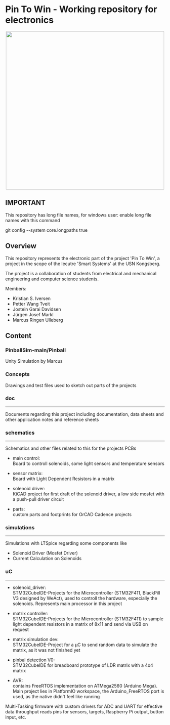 # Pin To Win - Working repository for electronics


<p align="center">
  <img src="images/IMG_3024.JPG" width="500px">
</p>



## IMPORTANT

This repository has long file names, for windows user: enable long file names with this command

git config --system core.longpaths true



## Overview

This repository represents the electronic part of the project 'Pin To Win', a project in the scope of the lecutre 'Smart Systems' at the USN Kongsberg. 

The project is a collaboration of students from electrical and mechanical engineering and computer science students. 

Members: 
* Kristian S. Iversen
* Petter Wang Tveit
* Jostein Garai Davidsen
* Jürgen Josef Markl
* Marcus Ringen Ulleberg


## Content

### PinballSim-main/Pinball 
Unity Simulation by Marcus

### Concepts

Drawings and test files used to sketch out parts of the projects

### doc
---
Documents regarding this project including documentation, data sheets and other application notes and reference sheets

### schematics
---

Schematics and other files related to this for the projects PCBs

* main control:  
Board to controll solenoids, some light sensors and temperature sensors

* sensor matrix:  
Board with Light Dependent Resistors in a matrix

* solenoid driver:  
KiCAD project for first draft of the solenoid driver, a low side mosfet with a push-pull driver circuit

* parts:  
custom parts and footprints for OrCAD Cadence projects

### simulations
---
Simulations with LTSpice regarding some components like 
* Solenoid Driver (Mosfet Driver)
* Current Calculation on Solenoids


### uC
---
* solenoid_driver:  
STM32CubeIDE-Projects for the Microcontroller (STM32F411,  BlackPill V3 designed by WeAct), used to controll the hardware, especially the solenoids. Represents main processor in this project

* matrix controller:  
STM32CubeIDE-Projects for the Microcontroller (STM32F411) to sample light dependent resistors in a matrix of 8x11 and send via USB on request

* matrix simulation dev:  
STM32CubeIDE-Project for a µC to send random data to simulate the matrix, as it was not finished yet

* pinbal detection V0:  
STM32CubeIDE for breadboard prototype of LDR matrix with a 4x4 matrix

* AVR:  
contains FreeRTOS implementation on ATMega2560 (Arduino Mega). Main project lies in PlatformIO workspace, the Arduino_FreeRTOS port is used, as the native didn't feel like running

Multi-Tasking firmware with custom drivers for ADC and UART for effective data throughput
reads pins for sensors, targets, Raspberry Pi output, button input, etc. 






